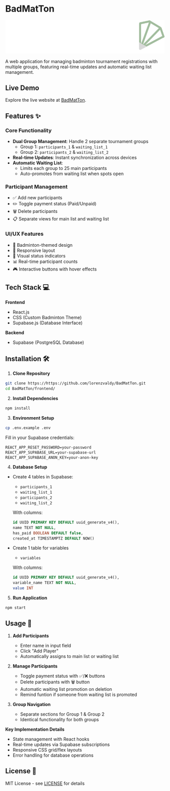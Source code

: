 # BadMatTon

![Logo](/logo.png)

A web application for managing badminton tournament registrations with multiple groups, featuring real-time updates and automatic waiting list management.

## Live Demo

Explore the live website at [BadMatTon](https://badmatton.vercel.app/).

## Features ✨

### Core Functionality
- **Dual Group Management**: Handle 2 separate tournament groups
  - Group 1: `participants_1` & `waiting_list_1`
  - Group 2: `participants_2` & `waiting_list_2`
- **Real-time Updates**: Instant synchronization across devices
- **Automatic Waiting List**: 
  - Limits each group to 25 main participants
  - Auto-promotes from waiting list when spots open

### Participant Management
- ✅ Add new participants
- ✏️ Toggle payment status (Paid/Unpaid)
- 🗑️ Delete participants
- 📋 Separate views for main list and waiting list

### UI/UX Features
- 🎨 Badminton-themed design
- 📱 Responsive layout
- 🚦 Visual status indicators
- 📊 Real-time participant counts
- 🎮 Interactive buttons with hover effects

## Tech Stack 💻

**Frontend**
- React.js
- CSS (Custom Badminton Theme)
- Supabase.js (Database Interface)

**Backend**
- Supabase (PostgreSQL Database)

## Installation 🛠️

1. **Clone Repository**
```bash
git clone https://https://github.com/lorenzvaldy/BadMatTon.git
cd BadMatTon/frontend/
```

2. **Install Dependencies**
```bash
npm install
```

3. **Environment Setup**
```bash
cp .env.example .env
```
Fill in your Supabase credentials:
```env
REACT_APP_RESET_PASSWORD=your-password
REACT_APP_SUPABASE_URL=your-supabase-url
REACT_APP_SUPABASE_ANON_KEY=your-anon-key
```

4. **Database Setup**
- Create 4 tables in Supabase:
  - `participants_1`
  - `waiting_list_1`
  - `participants_2`
  - `waiting_list_2`
  
  With columns:
  ```sql
  id UUID PRIMARY KEY DEFAULT uuid_generate_v4(),
  name TEXT NOT NULL,
  has_paid BOOLEAN DEFAULT false,
  created_at TIMESTAMPTZ DEFAULT NOW()
  ```

- Create 1 table for variables
  - `variables`
  
  With columns:
  ```sql
  id UUID PRIMARY KEY DEFAULT uuid_generate_v4(),
  variable_name TEXT NOT NULL,
  value INT
  ```

5. **Run Application**
```bash
npm start
```

## Usage 🚀

1. **Add Participants**
   - Enter name in input field
   - Click "Add Player"
   - Automatically assigns to main list or waiting list

2. **Manage Participants**
   - Toggle payment status with ✅/❌ buttons
   - Delete participants with 🗑️ button
   - Automatic waiting list promotion on deletion
   - Remind funtion if someone from waiting list is promoted

3. **Group Navigation**
   - Separate sections for Group 1 & Group 2
   - Identical functionality for both groups

**Key Implementation Details**
- State management with React hooks
- Real-time updates via Supabase subscriptions
- Responsive CSS grid/flex layouts
- Error handling for database operations

## License 📄

MIT License - see [LICENSE](LICENSE) for details